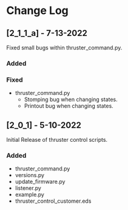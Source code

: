 # Change Log

## [2_1_1_a] - 7-13-2022

Fixed small bugs within thruster_command.py.

### Added

### Fixed
- thruster_command.py
  - Stomping bug when changing states.
  - Printout bug when changing states.
 
## [2_0_1] - 5-10-2022
  
Initial Release of thruster control scripts.
 
### Added
- thruster_command.py
- versions.py
- update_firmware.py
- listener.py
- example.py
- thruster_control_customer.eds